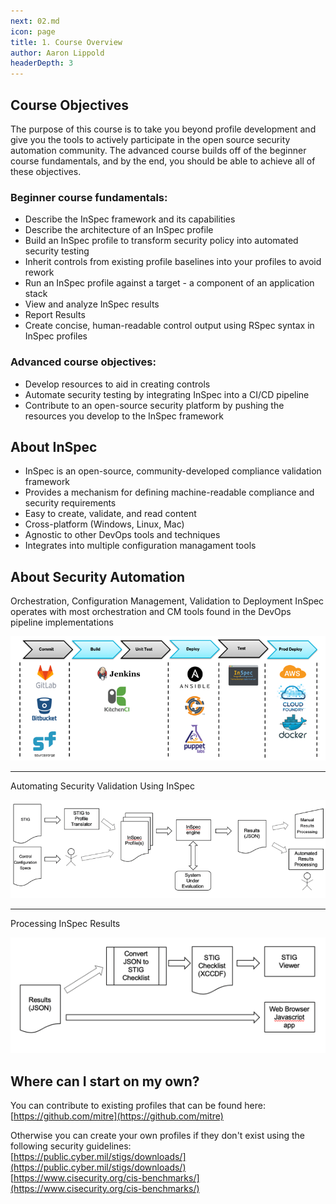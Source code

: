 ```yaml
---
next: 02.md
icon: page
title: 1. Course Overview
author: Aaron Lippold
headerDepth: 3
---
```


## Course Objectives
The purpose of this course is to take you beyond profile development and give you the tools to actively participate in the open source security automation community. The advanced course builds off of the beginner course fundamentals, and by the end, you should be able to achieve all of these objectives.

### Beginner course fundamentals:
-	Describe the InSpec framework and its capabilities
-	Describe the architecture of an InSpec profile
-	Build an InSpec profile to transform security policy into automated security testing
-	Inherit controls from existing profile baselines into your profiles to avoid rework
-	Run an InSpec profile against a target - a component of an application stack
-	View and analyze InSpec results
-	Report Results
-	Create concise, human-readable control output using RSpec syntax in InSpec profiles

### Advanced course objectives:
-   Develop resources to aid in creating controls
-	Automate security testing by integrating InSpec into a CI/CD pipeline
-	Contribute to an open-source security platform by pushing the resources you develop to the InSpec framework

## About InSpec
- InSpec is an open-source, community-developed  compliance validation framework
- Provides a mechanism for defining machine-readable compliance and security requirements
- Easy to create, validate, and read content
- Cross-platform (Windows, Linux, Mac)
- Agnostic to other DevOps tools and techniques
- Integrates into multiple configuration managament tools

## About Security Automation

Orchestration, Configuration Management, Validation to Deployment
InSpec operates with most orchestration and CM tools found in the DevOps pipeline implementations

![Alt text](../assets/img/InSpec_Orchestration.png)

---

Automating Security Validation Using InSpec

![Alt text](../assets/img/Automating_Security_Validation.png)

---

Processing InSpec Results

![Alt text](../assets/img/Processing_InSpec_Results.png)

## Where can I start on my own?
You can contribute to existing profiles that can be found here:  
[https://github.com/mitre](https://github.com/mitre)  

Otherwise you can create your own profiles if they don't exist using the following security guidelines:  
[https://public.cyber.mil/stigs/downloads/](https://public.cyber.mil/stigs/downloads/)  
[https://www.cisecurity.org/cis-benchmarks/](https://www.cisecurity.org/cis-benchmarks/)  
